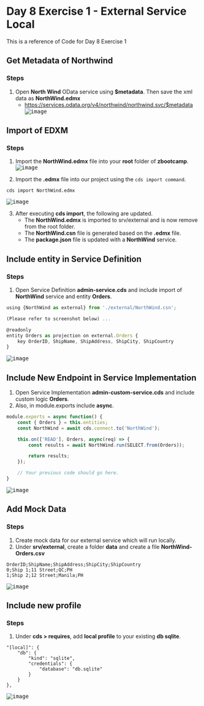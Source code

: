 # Day 8 Exercise 1 - External Service Local
This is a reference of Code for Day 8 Exercise 1

## Get Metadata of Northwind
### Steps
1. Open **North Wind** OData service using **$metadata**. Then save the xml data as **NorthWind.edmx**
     - https://services.odata.org/v4/northwind/northwind.svc/$metadata
       <kbd> ![image](https://github.com/takaobaltazar/sap-capm-bookshop/assets/9301953/f5391250-058c-4f72-abb0-499d32d153a0) </kbd>

## Import of EDXM
### Steps
1. Import the **NorthWind.edmx** file into your **root** folder of **zbootcamp**.
<kbd> ![image](https://github.com/takaobaltazar/sap-capm-bookshop/assets/9301953/ce36de42-8aaa-46a6-a457-aff18a069a01) </kbd>

2. Import the **.edmx** file into our project using the `cds import command`.
```cds
cds import NorthWind.edmx
```
<kbd> ![image](https://github.com/takaobaltazar/sap-capm-bookshop/assets/9301953/ba3dc2de-d6fb-40b4-8f2f-26412b6baea3) </kbd>

3. After executing **cds import**, the following are updated.
    - The **NorthWind.edmx** is imported to srv/external and is now remove from the root folder.
    - The **NorthWind.csn** file is generated based on the **.edmx** file.
    - The **package.json** file is updated with a **NorthWind** service.


## Include entity in Service Definition
### Steps
1. Open Service Definition **admin-service.cds** and include import of **NorthWind** service and entity **Orders**.
```js
using {NorthWind as external} from './external/NorthWind.csn';

(Please refer to screenshot below) ...

@readonly
entity Orders as projection on external.Orders {
    key OrderID, ShipName, ShipAddress, ShipCity, ShipCountry
}
```
<kbd> ![image](https://github.com/takaobaltazar/sap-capm-bookshop/assets/9301953/7629f146-8c83-48c8-9f13-5cb6f2d389d6) <kbd><br>   

## Include New Endpoint in Service Implementation
1. Open Service Implementation **admin-custom-service.cds** and include custom logic **Orders**.
2. Also, in module.exports include **async**.
```js
module.exports = async function() {
    const { Orders } = this.entities;
    const NorthWind = await cds.connect.to('NorthWind');

    this.on(['READ'], Orders, async(req) => {
        const results = await NorthWind.run(SELECT.from(Orders));

        return results;
    });

    // Your previous code should go here.
}
```
<kbd> ![image](https://github.com/takaobaltazar/sap-capm-bookshop/assets/9301953/0cde34d1-cfbb-47e6-8d2e-0ad6f07fd008) </kbd>

## Add Mock Data
### Steps
1. Create mock data for our external service which will run locally.
2. Under **srv/external**, create a folder **data** and create a file **NorthWind-Orders.csv** 
```csv
OrderID;ShipName;ShipAddress;ShipCity;ShipCountry
0;Ship 1;11 Street;QC;PH
1;Ship 2;12 Street;Manila;PH
```
<kbd> ![image](https://github.com/takaobaltazar/sap-capm-bookshop/assets/9301953/7ccb591a-de82-4a00-b01d-a602e94edec5) </kbd>

## Include new profile
### Steps
1. Under **cds > requires**, add **local profile** to your existing **db sqlite**.
```cds
"[local]": {
    "db": {
        "kind": "sqlite",
        "credentials": {
            "database": "db.sqlite"
        }
    }
},
```
<kbd> ![image](https://github.com/takaobaltazar/sap-capm-bookshop/assets/9301953/4dd3497b-6135-4255-8eeb-6fee927a7250) </kbd>



